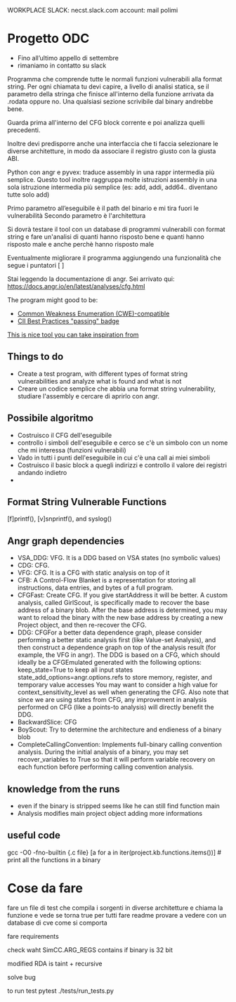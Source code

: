 WORKPLACE SLACK: necst.slack.com
account: mail polimi


# Progetto ODC
 - Fino all’ultimo appello di settembre
 - rimaniamo in contatto su slack

Programma che comprende tutte le normali funzioni vulnerabili alla format string. Per ogni chiamata tu devi capire, a livello di analisi statica, se il parametro della stringa che finisce all'interno della funzione arrivata da .rodata oppure no. Una qualsiasi sezione scrivibile dal binary andrebbe bene.

Guarda prima all'interno del CFG block corrente e poi analizza quelli precedenti.

Inoltre devi predisporre anche una interfaccia che ti faccia selezionare le diverse architetture, in modo da associare il registro giusto con la giusta ABI.

Python con angr e pyvex: traduce assembly in una rappr intermedia più semplice. Questo tool inoltre raggruppa molte istruzioni assembly in una sola istruzione intermedia più semplice (es: add, addi, add64.. diventano tutte solo add)

Primo parametro all’eseguibile è il path del binario e mi tira fuori le vulnerabilità
Secondo parametro è l'architettura

Si dovrà testare il tool con un database di programmi vulnerabili con format string e fare un'analisi di quanti hanno risposto bene e quanti hanno risposto male e anche perchè hanno risposto male

Eventualmente migliorare il programma aggiungendo una funzionalità che segue i puntatori [ ]

Stai leggendo la documentazione di angr. Sei arrivato qui: https://docs.angr.io/en/latest/analyses/cfg.html

The program might good to be:
 - [Common Weakness Enumeration (CWE)-compatible](http://cwe.mitre.org/)
 - [CII Best Practices "passing" badge](https://www.bestpractices.dev/en)

[This is nice tool you can take inspiration from](https://dwheeler.com/flawfinder/)

## Things to do
 - Create a test program, with different types of format string vulnerabilities and analyze what is found and what is not
 - Creare un codice semplice che abbia una format string vulnerability, studiare l'assembly e cercare di aprirlo con angr.
  
## Possibile algoritmo
 - Costruisco il CFG dell'eseguibile
 - controllo i simboli dell'eseguibile e cerco se c'è un simbolo con un nome che mi interessa (funzioni vulnerabili)
 - Vado in tutti i punti dell'eseguibile in cui c'è una call ai miei simboli
 - Costruisco il basic block a quegli indirizzi e controllo il valore dei registri andando indietro
 - 

## Format String Vulnerable Functions
[f]printf(), [v]snprintf(), and syslog()

## Angr graph dependencies
 - VSA_DDG: VFG. It is a DDG based on VSA states (no symbolic values)
 - CDG: CFG.
 - VFG: CFG. It is a CFG with static analysis on top of it
 - CFB: A Control-Flow Blanket is a representation for storing all instructions, data entries, and bytes of a full program.
 - CFGFast: Create CFG. If you give startAddress it will be better. A custom analysis, called GirlScout, is specifically made to recover the base address of a binary blob. After the base address is determined, you may want to reload the binary with the new base address by creating a new Project object, and then re-recover the CFG.
 - DDG: CFGFor a better data dependence graph, please consider performing a better static analysis first (like Value-set Analysis), and then construct a dependence graph on top of the analysis result (for example, the VFG in angr).
The DDG is based on a CFG, which should ideally be a CFGEmulated generated with the following options:
keep_state=True to keep all input states
state_add_options=angr.options.refs to store memory, register, and temporary value accesses
You may want to consider a high value for context_sensitivity_level as well when generating the CFG.
Also note that since we are using states from CFG, any improvement in analysis performed on CFG (like a points-to analysis) will directly benefit the DDG.
 - BackwardSlice: CFG
 - BoyScout: Try to determine the architecture and endieness of a binary blob
 - CompleteCallingConvention: Implements full-binary calling convention analysis. During the initial analysis of a binary, you may set recover_variables to True so that it will perform variable recovery on each function before performing calling convention analysis.

## knowledge from the runs
 - even if the binary is stripped seems like he can still find function main
 - Analysis modifies main project object adding more informations

## useful code
gcc -O0 -fno-builtin {.c file}
[a for a in iter(project.kb.functions.items())]	# print all the functions in a binary


# Cose da fare
fare un file di test che compila i sorgenti in diverse architetture e chiama la funzione e vede se torna true per tutti
fare readme
provare a vedere con un database di cve come si comporta

fare requirements

check waht SimCC.ARG_REGS contains if binary is 32 bit

modified RDA is taint + recursive

solve bug

to run test pytest ./tests/run_tests.py